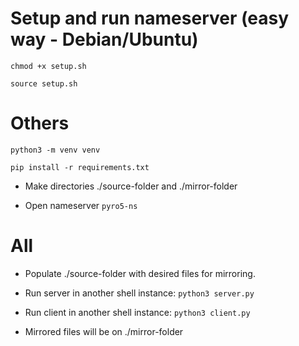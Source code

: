 # Setup and run nameserver (easy way - Debian/Ubuntu)

`chmod +x setup.sh`

`source setup.sh`

# Others

`python3 -m venv venv`

`pip install -r requirements.txt`

- Make directories ./source-folder and 
./mirror-folder

- Open nameserver
`pyro5-ns`

# All

- Populate ./source-folder with desired files for mirroring.

- Run server in another shell instance: `python3 server.py`

- Run client in another shell instance: `python3 client.py`

- Mirrored files will be on ./mirror-folder